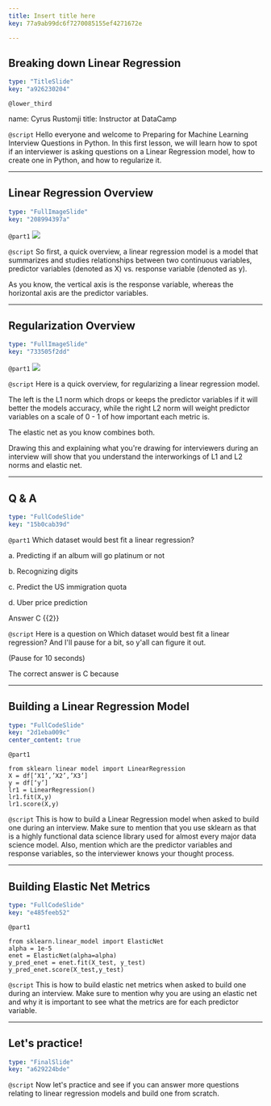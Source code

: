 ```yaml
---
title: Insert title here
key: 77a9ab99dc6f7270085155ef4271672e

---
```

## Breaking down Linear Regression

```yaml
type: "TitleSlide"
key: "a926230204"
```

`@lower_third`

name: Cyrus Rustomji
title: Instructor at DataCamp


`@script`
Hello everyone and welcome to Preparing for Machine Learning Interview Questions in Python.
In this first lesson, we will learn how to spot if an interviewer is asking questions on a Linear Regression model, how to create one in Python, and how to regularize it.


---
## Linear Regression Overview

```yaml
type: "FullImageSlide"
key: "208994397a"
```

`@part1`
![](https://assets.datacamp.com/production/repositories/4634/datasets/364d9c56d605648ca7aa109c87b8475df9cb9a50/lr.png)


`@script`
So first, a quick overview, a linear regression model is a model that summarizes and studies relationships between two continuous variables, predictor variables (denoted as X) vs. response variable (denoted as y).

As you know, the vertical axis is the response variable, whereas the horizontal axis are the predictor variables.


---
## Regularization Overview

```yaml
type: "FullImageSlide"
key: "733505f2dd"
```

`@part1`
![](https://assets.datacamp.com/production/repositories/4634/datasets/1bb4b799a867b06146650c2b9fe58beea704ae11/elastic_net.jpg)


`@script`
Here is a quick overview, for regularizing a linear regression model.

The left is the L1 norm which drops or keeps the predictor variables if it will better the models accuracy, while the right L2 norm will weight predictor variables on a scale of 0 - 1 of how important each metric is.

The elastic net as you know combines both.

Drawing this and explaining what you're drawing for interviewers during an interview will show that you understand the interworkings of L1 and L2 norms and elastic net.


---
## Q & A

```yaml
type: "FullCodeSlide"
key: "15b0cab39d"
```

`@part1`
Which dataset would best fit a linear regression?

a. Predicting if an album will go platinum or not

b. Recognizing digits

c. Predict the US immigration quota

d. Uber price prediction


Answer C {{2}}


`@script`
Here is a question on Which dataset would best fit a linear regression? And I'll pause for a bit, so y'all can figure it out.

(Pause for 10 seconds)

The correct answer is C because


---
## Building a Linear Regression Model

```yaml
type: "FullCodeSlide"
key: "2d1eba009c"
center_content: true
```

`@part1`
```
from sklearn linear model import LinearRegression
X = df[‘X1’,’X2’,’X3’]
y = df[‘y’]
lr1 = LinearRegression()
lr1.fit(X,y)
lr1.score(X,y)
```


`@script`
This is how to build a Linear Regression model when asked to build one during an interview.
Make sure to mention that you use sklearn as that is a highly functional data science library used for almost every major data science model.
Also, mention which are the predictor variables and response variables, so the interviewer knows your thought process.


---
## Building Elastic Net Metrics

```yaml
type: "FullCodeSlide"
key: "e485feeb52"
```

`@part1`
```
from sklearn.linear_model import ElasticNet
alpha = 1e-5
enet = ElasticNet(alpha=alpha)
y_pred_enet = enet.fit(X_test, y_test)
y_pred_enet.score(X_test,y_test)
```


`@script`
This is how to build elastic net metrics when asked to build one during an interview.
Make sure to mention why you are using an elastic net and why it is important to see what the metrics are for each predictor variable.


---
## Let's practice!

```yaml
type: "FinalSlide"
key: "a629224bde"
```

`@script`
Now let's practice and see if you can answer more questions relating to linear regression models and build one from scratch.

